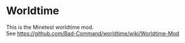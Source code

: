 Worldtime
=========

This is the Minetest worldtime mod.  
See https://github.com/Bad-Command/worldtime/wiki/Worldtime-Mod